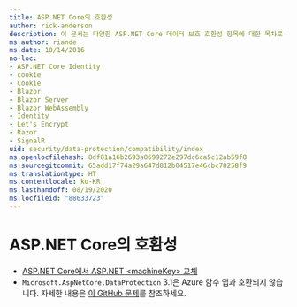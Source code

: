 ```yaml
---
title: ASP.NET Core의 호환성
author: rick-anderson
description: 이 문서는 다양한 ASP.NET Core 데이터 보호 호환성 항목에 대한 목차로 사용됩니다.
ms.author: riande
ms.date: 10/14/2016
no-loc:
- ASP.NET Core Identity
- cookie
- Cookie
- Blazor
- Blazor Server
- Blazor WebAssembly
- Identity
- Let's Encrypt
- Razor
- SignalR
uid: security/data-protection/compatibility/index
ms.openlocfilehash: 8df81a16b2693a0699272e297dc6ca5c12ab59f8
ms.sourcegitcommit: 65add17f74a29a647d812b04517e46cbc78258f9
ms.translationtype: HT
ms.contentlocale: ko-KR
ms.lasthandoff: 08/19/2020
ms.locfileid: "88633723"
---
```

# <a name="compatibility-in-aspnet-core"></a>ASP.NET Core의 호환성

* [ASP.NET Core에서 ASP.NET \<machineKey> 교체](xref:security/data-protection/compatibility/replacing-machinekey)
* `Microsoft.AspNetCore.DataProtection` 3.1은 Azure 함수 앱과 호환되지 않습니다. 자세한 내용은 [이 GitHub 문제](https://github.com/Azure/azure-functions-host/issues/5447)를 참조하세요.
